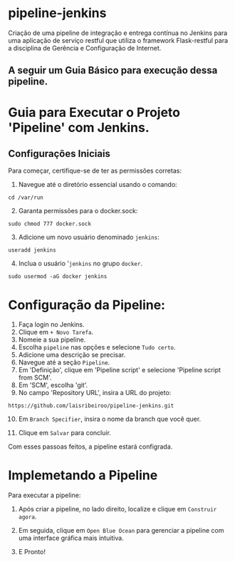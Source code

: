 # pipeline-jenkins
Criação de uma pipeline de integração e entrega contínua no Jenkins para uma aplicação de serviço restful que utiliza o framework Flask-restful para a disciplina de Gerência e Configuração de Internet.

## A seguir um Guia Básico para execução dessa pipeline.


# Guia para Executar o Projeto 'Pipeline' com Jenkins.

## Configurações Iniciais

Para começar, certifique-se de ter as permissões corretas:

1. Navegue até o diretório essencial usando o comando:
```
cd /var/run
```
2. Garanta permissões para o docker.sock:
```
sudo chmod 777 docker.sock
```
3. Adicione um novo usuário denominado `jenkins`:
```
useradd jenkins
```
4. Inclua o usuário '`jenkins` no grupo `docker`.
```
sudo usermod -aG docker jenkins
```

# Configuração da Pipeline:

1. Faça login no Jenkins.
2. Clique em `+ Novo Tarefa`.
3. Nomeie a sua pipeline.
4. Escolha `pipeline` nas opções e selecione `Tudo certo`.
5. Adicione uma descrição se precisar.
6. Navegue até a seção `Pipeline`.
7. Em 'Definição', clique em 'Pipeline script' e selecione 'Pipeline script from SCM'.
8. Em 'SCM', escolha 'git'.
9. No campo 'Repository URL', insira a URL do projeto: 

`https://github.com/laisribeiroo/pipeline-jenkins.git` 

10. Em `Branch Specifier`, insira o nome da branch que você quer.

11. Clique em `Salvar` para concluir.

Com esses passoas feitos, a pipeline estará configrada.

# Implemetando a Pipeline

Para executar a pipeline:

1. Após criar a pipeline, no lado direito, localize e clique em `Construir agora`.

2. Em seguida, clique em `Open Blue Ocean`  para gerenciar a pipeline com uma interface gráfica mais intuitiva.

3. E Pronto!
